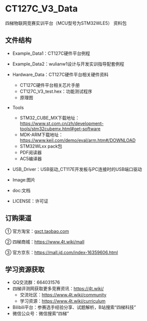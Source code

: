 # CT127C_V3_Data

四梯物联网竞赛实训平台（MCU型号为STM32WLE5） 资料包



## 文件结构

- Example_Data1：CT127C硬件平台例程

- Example_Data2：wulianw1设计与开发实训指导配套例程

- Hardware_Data：CT127C硬件平台相关硬件资料
  - CT127C硬件平台相关芯片手册
  - CT127C_V3_test.hex：功能测试程序
  - 原理图

- Tools
  
  - STM32_CUBE_MX下载地址：https://www.st.com.cn/zh/development-tools/stm32cubemx.html#get-software
  - MDK-ARM下载地址：https://www.keil.com/demo/eval/arm.htm#/DOWNLOAD
  - STM32WLxx pack包
  - PDF阅读器
  - AC5编译器

- USB_Driver：USB驱动_CT117E开发板与PC连接时的USB端口驱动

- Image:图片

- doc:文档

- LICENSE：许可证

  

## 订购渠道

① 官方淘宝：[gxct.taobao.com]()

② 四梯商城：https://www.4t.wiki/mall

③ 官方京东：https://mall.jd.com/index-16359606.html



## 学习资源获取

- QQ交流群：664031576
- 四梯评测网获取更多竞赛资讯：https://4t.wiki/
  - 交流社区：https://www.4t.wiki/community
  - 学习资源：https://www.4t.wiki/curriculum
- Bilibili平台：参赛选手经验分享、试题解析，B站搜索“四梯科技”
- 微信公众号：微信搜索“四梯”